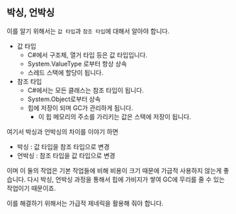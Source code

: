## 박싱, 언박싱



이를 알기 위해서는 `값 타입`과 `참조 타입`에 대해서 알아야 합니다.

- 값 타입
  - C#에서 구조체, 열거 타입 등은 값 타입입니다.
  - System.ValueType 로부터 항상 상속
  - 스레드 스택에 할당이 됩니다.
- 참조 타입
  - C#에서는 모든 클래스는 참조 타입이 됩니다.
  - System.Object로부터 상속
  - 힙에 저장이 되며 GC가 관리하게 됩니다.
    - 이 힙 메모리의 주소를 가리키는 값은 스택에 저장이 됩니다.

여기서 박싱과 언박싱의 차이를 이야기 하면

- 박싱 : 값 타입을 참조 타입으로 변경
- 언박싱 : 참조 타입을 값 타입으로 변경

이며 이 둘의 작업은 기본 작업들에 비해 비용이 크기 때문에 가급적 사용하지 않는게 좋습니다. 다시 박싱, 언박싱 과정을 통해서 힙에 가비지가 쌓여 GC에 무리를 줄 수 있는 작업이기 때문이죠.



이를 해결하기 위해서는 가급적 제네릭을 활용해 줘야 합니다.